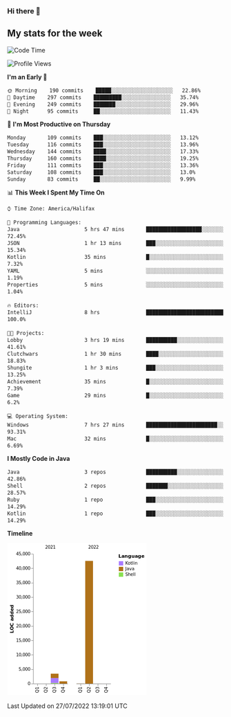 ### Hi there 👋

## My stats for the week
<!--START_SECTION:waka-->
![Code Time](http://img.shields.io/badge/Code%20Time-330%20hrs%2014%20mins-blue)

![Profile Views](http://img.shields.io/badge/Profile%20Views-0-blue)

**I'm an Early 🐤** 

```text
🌞 Morning    190 commits    █████░░░░░░░░░░░░░░░░░░░░   22.86% 
🌆 Daytime    297 commits    █████████░░░░░░░░░░░░░░░░   35.74% 
🌃 Evening    249 commits    ███████░░░░░░░░░░░░░░░░░░   29.96% 
🌙 Night      95 commits     ██░░░░░░░░░░░░░░░░░░░░░░░   11.43%

```
📅 **I'm Most Productive on Thursday** 

```text
Monday       109 commits    ███░░░░░░░░░░░░░░░░░░░░░░   13.12% 
Tuesday      116 commits    ███░░░░░░░░░░░░░░░░░░░░░░   13.96% 
Wednesday    144 commits    ████░░░░░░░░░░░░░░░░░░░░░   17.33% 
Thursday     160 commits    ████░░░░░░░░░░░░░░░░░░░░░   19.25% 
Friday       111 commits    ███░░░░░░░░░░░░░░░░░░░░░░   13.36% 
Saturday     108 commits    ███░░░░░░░░░░░░░░░░░░░░░░   13.0% 
Sunday       83 commits     ██░░░░░░░░░░░░░░░░░░░░░░░   9.99%

```


📊 **This Week I Spent My Time On** 

```text
⌚︎ Time Zone: America/Halifax

💬 Programming Languages: 
Java                     5 hrs 47 mins       ██████████████████░░░░░░░   72.45% 
JSON                     1 hr 13 mins        ███░░░░░░░░░░░░░░░░░░░░░░   15.34% 
Kotlin                   35 mins             █░░░░░░░░░░░░░░░░░░░░░░░░   7.32% 
YAML                     5 mins              ░░░░░░░░░░░░░░░░░░░░░░░░░   1.19% 
Properties               5 mins              ░░░░░░░░░░░░░░░░░░░░░░░░░   1.04%

🔥 Editors: 
IntelliJ                 8 hrs               █████████████████████████   100.0%

🐱‍💻 Projects: 
Lobby                    3 hrs 19 mins       ██████████░░░░░░░░░░░░░░░   41.61% 
Clutchwars               1 hr 30 mins        ████░░░░░░░░░░░░░░░░░░░░░   18.83% 
Shungite                 1 hr 3 mins         ███░░░░░░░░░░░░░░░░░░░░░░   13.25% 
Achievement              35 mins             █░░░░░░░░░░░░░░░░░░░░░░░░   7.39% 
Game                     29 mins             █░░░░░░░░░░░░░░░░░░░░░░░░   6.2%

💻 Operating System: 
Windows                  7 hrs 27 mins       ███████████████████████░░   93.31% 
Mac                      32 mins             █░░░░░░░░░░░░░░░░░░░░░░░░   6.69%

```

**I Mostly Code in Java** 

```text
Java                     3 repos             ██████████░░░░░░░░░░░░░░░   42.86% 
Shell                    2 repos             ███████░░░░░░░░░░░░░░░░░░   28.57% 
Ruby                     1 repo              ███░░░░░░░░░░░░░░░░░░░░░░   14.29% 
Kotlin                   1 repo              ███░░░░░░░░░░░░░░░░░░░░░░   14.29%

```


**Timeline**

![Chart not found](https://raw.githubusercontent.com/lyndseyy/lyndseyy/main/charts/bar_graph.png) 


 Last Updated on 27/07/2022 13:19:01 UTC
<!--END_SECTION:waka-->